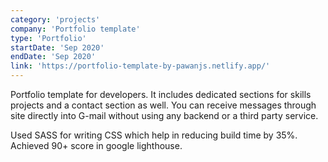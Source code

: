 ```yaml
---
category: 'projects'
company: 'Portfolio template'
type: 'Portfolio'
startDate: 'Sep 2020'
endDate: 'Sep 2020'
link: 'https://portfolio-template-by-pawanjs.netlify.app/'
---
```


Portfolio template for developers. It includes dedicated sections for skills projects and a contact section as well. You can receive messages through site directly into G-mail without using any backend or a third party service.

Used SASS for writing CSS which help in reducing build time by 35%. Achieved 90+ score in google lighthouse.
